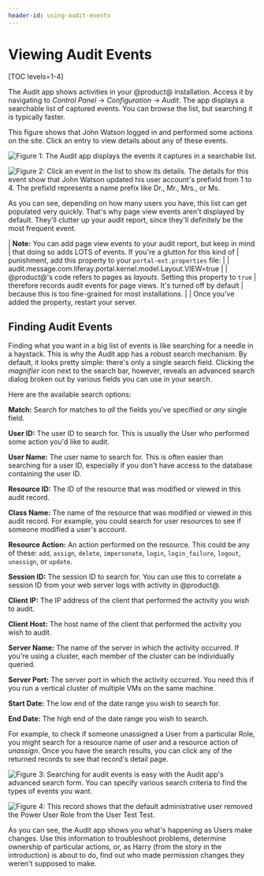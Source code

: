 ```yaml
---
header-id: using-audit-events
---
```


# Viewing Audit Events

[TOC levels=1-4]

The Audit app shows activities in your @product@ installation. Access it by
navigating to *Control Panel* &rarr; *Configuration* &rarr; *Audit*. The app
displays a searchable list of captured events. You can browse the list, but
searching it is typically faster. 

This figure shows that John Watson logged in and performed some actions on the 
site. Click an entry to view details about any of these events. 

![Figure 1: The Audit app displays the events it captures in a searchable list.](../../../images-dxp/audit-list-events.png)

![Figure 2: Click an event in the list to show its details. The details for this event show that John Watson updated his user account's `prefixId` from `1` to `4`. The `prefixId` represents a name prefix like Dr., Mr., Mrs., or Ms.](../../../images-dxp/audit-detail.png)

As you can see, depending on how many users you have, this list can get
populated very quickly. That's why page view events aren't displayed by default.
They'll clutter up your audit report, since they'll definitely be the most 
frequent event. 

| **Note:** You can add page view events to your audit report, but keep in mind
| that doing so adds LOTS of events. If you're a glutton for this kind of
| punishment, add this property to your `portal-ext.properties` file:
| 
|     audit.message.com.liferay.portal.kernel.model.Layout.VIEW=true
| 
| @product@'s code refers to pages as *layouts*. Setting this property to `true`
| therefore records audit events for page views. It's turned off by default
| because this is too fine-grained for most installations.
| 
| Once you've added the property, restart your server.

## Finding Audit Events[](id=finding-audit-events)

Finding what you want in a big list of events is like searching for a needle in
a haystack. This is why the Audit app has a robust search mechanism. By default, 
it looks pretty simple: there's only a single search field. Clicking the 
*magnifier* icon next to the search bar, however, reveals an advanced search 
dialog broken out by various fields you can use in your search. 

Here are the available search options:

**Match:** Search for matches to *all* the fields you've specified or *any* 
single field. 

**User ID:** The user ID to search for. This is usually the User who performed
some action you'd like to audit.

**User Name:** The user name to search for. This is often easier than 
searching for a user ID, especially if you don't have access to the database 
containing the user ID. 

**Resource ID:** The ID of the resource that was modified or viewed in this 
audit record. 

**Class Name:** The name of the resource that was modified or viewed in this 
audit record. For example, you could search for user resources to see if 
someone modified a user's account. 

**Resource Action:** An action performed on the resource. This could be any 
of these: `add`, `assign`, `delete`, `impersonate`, `login`, `login_failure`,
`logout`, `unassign`, or `update`.

**Session ID:** The session ID to search for. You can use this to correlate 
a session ID from your web server logs with activity in @product@. 

**Client IP:** The IP address of the client that performed the activity you 
wish to audit. 

**Client Host:** The host name of the client that performed the activity you 
wish to audit. 

**Server Name:** The name of the server in which the activity occurred. If 
you're using a cluster, each member of the cluster can be individually 
queried. 

**Server Port:** The server port in which the activity occurred. You need 
this if you run a vertical cluster of multiple VMs on the same machine. 

**Start Date:** The low end of the date range you wish to search for. 

**End Date:** The high end of the date range you wish to search. 

For example, to check if someone unassigned a User from a particular Role, you 
might search for a resource name of *user* and a resource action of *unassign*. 
Once you have the search results, you can click any of the returned records to 
see that record's detail page. 

![Figure 3: Searching for audit events is easy with the Audit app's advanced search form. You can specify various search criteria to find the types of events you want.](../../../images-dxp/audit-unassign-search.png)

![Figure 4: This record shows that the default administrative user removed the Power User Role from the User Test Test.](../../../images-dxp/audit-unassign-detail.png)

As you can see, the Audit app shows you what's happening as Users make changes. 
Use this information to troubleshoot problems, determine ownership of particular 
actions, or, as Harry (from the story in the introduction) is about to do, find 
out who made permission changes they weren't supposed to make. 

